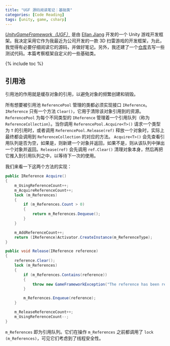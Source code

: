 ```yaml
---
title: "UGF 源码阅读笔记：基础类"
categories: [Code Reading]
tags: [unity, game, csharp]
---
```


[*UnityGameFramework（UGF）*](https://gameframework.cn/) 是由 [Ellan Jiang](https://github.com/EllanJiang) 开发的一个 Unity 游戏开发框架。我决定采用它作为我最近为公司开发的一款 3D 扫雷游戏的开发框架，为此，我觉得有必要仔细阅读它的源码，并做好笔记。另外，我还建了一个[仓库](https://github.com/alxddh/UGFPlayground)去写一些测试代码。本篇考察框架自定义的一些基础类。

{% include toc %}

## 引用池

引用池的作用就是缓存对象的引用，以避免对象的频繁创建和销毁。

所有想要被引用池 `ReferencePool` 管理的类都必须实现接口 `IReference`。`IReference` 只有一个方法 `Clear()`，它用于清除该对象引用到的资源。`ReferencePool` 为每个不同类型的 `IReference` 管理着一个引用队列（称为 `ReferenceCollection`）。当你调用 `ReferencePool.Acquire<T>()` 请求一个类型为 `T` 的引用时，或者调用 `ReferencePool.Release(ref)` 释放一个对象时，实际上最终都会调用到 `ReferenceCollection` 的对应的方法。 `Acquire<T>()` 会先查看引用队列是否为空，如果是，则新建一个对象并返回，如果不是，则从该队列中弹出一个对象并返回。`Release(ref)` 会先调用 `ref.Clear()` 清理对象本身，然后再把它推入到引用队列之中，以等待下一次的使用。

我们来看一下这两个方法的实现：

```c#
public IReference Acquire()
{
    m_UsingReferenceCount++;
    m_AcquireReferenceCount++;
    lock (m_References)
    {
        if (m_References.Count > 0)
        {
            return m_References.Dequeue();
        }
    }

    m_AddReferenceCount++;
    return (IReference)Activator.CreateInstance(m_ReferenceType);
}

public void Release(IReference reference)
{
    reference.Clear();
    lock (m_References)
    {
        if (m_References.Contains(reference))
        {
            throw new GameFrameworkException("The reference has been released.");
        }

        m_References.Enqueue(reference);
    }

    m_ReleaseReferenceCount++;
    m_UsingReferenceCount--;
}
```

`m_References` 即为引用队列。它们在操作 `m_References` 之前都调用了 `lock (m_References)`，可见它们考虑到了线程安全性。
